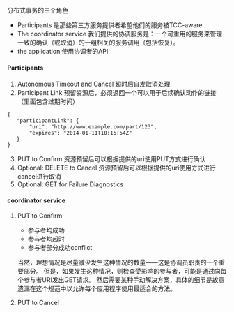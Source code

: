 分布式事务的三个角色
* Participants 是那些第三方服务提供者希望他们的服务被TCC-aware .
* The coordinator service 我们提供的协调服务是：一个可重用的服务来管理一致的确认（或取消）的一组相关的服务调用（包括恢复）。
* the application 使用协调者的API

#### Participants
1. Autonomous Timeout and Cancel 超时后自发取消处理
2. Participant Link 预留资源后，必须返回一个可以用于后续确认动作的链接（里面包含过期时间）
 ~~~
{
    "participantLink": {
        "uri": "http://www.example.com/part/123",
        "expires": "2014-01-11T10:15:54Z"
    }
}
 ~~~
3. PUT to Confirm 资源预留后可以根据提供的uri使用PUT方式进行确认
4. Optional: DELETE to Cancel 资源预留后可以根据提供的uri使用方式进行cancel进行取消
5. Optional: GET for Failure Diagnostics

#### coordinator service

1. PUT to Confirm 
    * 参与者均成功
    * 参与者均超时
    * 参与者部分成功conflict
    
    当然，理想情况是尽量减少发生这种情况的数量——这是协调员职责的一个重要部分。
    但是，如果发生这种情况，则检查受影响的参与者，可能是通过向每个参与者URI发出GET请求。
    然后需要某种手动解决方案，具体的细节是故意遗漏在这个规范中以允许每个应用程序使用最适合的方法。
2. PUT to Cancel